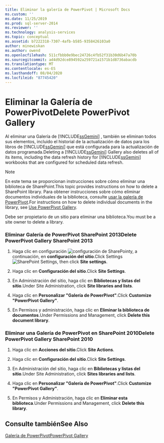 ```yaml
---
title: Eliminar la galería de PowerPivot | Microsoft Docs
ms.custom: ''
ms.date: 11/25/2019
ms.prod: sql-server-2014
ms.reviewer: ''
ms.technology: analysis-services
ms.topic: conceptual
ms.assetid: b7222318-7307-4afb-b585-9358426103a0
author: minewiskan
ms.author: owend
ms.openlocfilehash: 511cfbbb0e9bec24726c4fb52f31b30d6b47a70b
ms.sourcegitcommit: ad4d92dce894592a259721a1571b1d8736abacdb
ms.translationtype: MT
ms.contentlocale: es-ES
ms.lasthandoff: 08/04/2020
ms.locfileid: "87745420"
---
```

# <a name="delete-powerpivot-gallery"></a><span data-ttu-id="0cbbb-102">Eliminar la Galería de PowerPivot</span><span class="sxs-lookup"><span data-stu-id="0cbbb-102">Delete PowerPivot Gallery</span></span>
  <span data-ttu-id="0cbbb-103">Al eliminar una Galería de [!INCLUDE[ssGemini](../../includes/ssgemini-md.md)] , también se eliminan todos sus elementos, incluido el historial de la actualización de datos para los libros de [!INCLUDE[ssGemini](../../includes/ssgemini-md.md)] que está configurada para la actualización de datos programada.</span><span class="sxs-lookup"><span data-stu-id="0cbbb-103">Deleting a [!INCLUDE[ssGemini](../../includes/ssgemini-md.md)] Gallery also deletes all of its items, including the data refresh history for [!INCLUDE[ssGemini](../../includes/ssgemini-md.md)] workbooks that are configured for scheduled data refresh.</span></span>

> [!NOTE]
>  <span data-ttu-id="0cbbb-104">En este tema se proporcionan instrucciones sobre cómo eliminar una biblioteca de SharePoint.</span><span class="sxs-lookup"><span data-stu-id="0cbbb-104">This topic provides instructions on how to delete a SharePoint library.</span></span> <span data-ttu-id="0cbbb-105">Para obtener instrucciones sobre cómo eliminar documentos individuales de la biblioteca, consulte [usar la galería de PowerPivot](use-power-pivot-gallery.md).</span><span class="sxs-lookup"><span data-stu-id="0cbbb-105">For instructions on how to delete individual documents in the library, see [Use PowerPivot Gallery](use-power-pivot-gallery.md).</span></span>

 <span data-ttu-id="0cbbb-106">Debe ser propietario de un sitio para eliminar una biblioteca.</span><span class="sxs-lookup"><span data-stu-id="0cbbb-106">You must be a site owner to delete a library.</span></span>

### <a name="delete-powerpivot-gallery-sharepoint-2013"></a><span data-ttu-id="0cbbb-107">Eliminar Galería de PowerPivot SharePoint 2013</span><span class="sxs-lookup"><span data-stu-id="0cbbb-107">Delete PowerPivot Gallery SharePoint 2013</span></span>

1.  <span data-ttu-id="0cbbb-108">Haga clic en configuración ![configuración de SharePoint](../media/as-sharepoint2013-settings-gear.gif "Configuración de SharePoint")y, a continuación, en **configuración del sitio**.</span><span class="sxs-lookup"><span data-stu-id="0cbbb-108">Click Settings ![SharePoint Settings](../media/as-sharepoint2013-settings-gear.gif "SharePoint Settings"), then click **Site settings**.</span></span>

2.  <span data-ttu-id="0cbbb-109">Haga clic en **Configuración del sitio**.</span><span class="sxs-lookup"><span data-stu-id="0cbbb-109">Click **Site Settings**.</span></span>

3.  <span data-ttu-id="0cbbb-110">En Administración del sitio, haga clic en **Bibliotecas y listas del sitio**.</span><span class="sxs-lookup"><span data-stu-id="0cbbb-110">Under Site Administration, click **Site libraries and lists**.</span></span>

4.  <span data-ttu-id="0cbbb-111">Haga clic en **Personalizar "Galería de PowerPivot"**.</span><span class="sxs-lookup"><span data-stu-id="0cbbb-111">Click **Customize "PowerPivot Gallery"**.</span></span>

5.  <span data-ttu-id="0cbbb-112">En Permisos y administración, haga clic en **Eliminar la biblioteca de documentos**.</span><span class="sxs-lookup"><span data-stu-id="0cbbb-112">Under Permissions and Management, click **Delete this document library**.</span></span>

### <a name="delete-powerpivot-gallery-sharepoint-2010"></a><span data-ttu-id="0cbbb-113">Eliminar una Galería de PowerPivot en SharePoint 2010</span><span class="sxs-lookup"><span data-stu-id="0cbbb-113">Delete PowerPivot Gallery SharePoint 2010</span></span>

1.  <span data-ttu-id="0cbbb-114">Haga clic en **Acciones del sitio**.</span><span class="sxs-lookup"><span data-stu-id="0cbbb-114">Click **Site Actions**.</span></span>

2.  <span data-ttu-id="0cbbb-115">Haga clic en **Configuración del sitio**.</span><span class="sxs-lookup"><span data-stu-id="0cbbb-115">Click **Site Settings**.</span></span>

3.  <span data-ttu-id="0cbbb-116">En Administración del sitio, haga clic en **Bibliotecas y listas del sitio**.</span><span class="sxs-lookup"><span data-stu-id="0cbbb-116">Under Site Administration, click **Sites libraries and lists**.</span></span>

4.  <span data-ttu-id="0cbbb-117">Haga clic en **Personalizar "Galería de PowerPivot"**.</span><span class="sxs-lookup"><span data-stu-id="0cbbb-117">Click **Customize "PowerPivot Gallery"**.</span></span>

5.  <span data-ttu-id="0cbbb-118">En Permisos y Administración, haga clic en **Eliminar esta biblioteca**.</span><span class="sxs-lookup"><span data-stu-id="0cbbb-118">Under Permissions and Management, click **Delete this library**.</span></span>

## <a name="see-also"></a><span data-ttu-id="0cbbb-119">Consulte también</span><span class="sxs-lookup"><span data-stu-id="0cbbb-119">See Also</span></span>
 [<span data-ttu-id="0cbbb-120">Galería de PowerPivot</span><span class="sxs-lookup"><span data-stu-id="0cbbb-120">PowerPivot Gallery</span></span>](../../index.yml)


